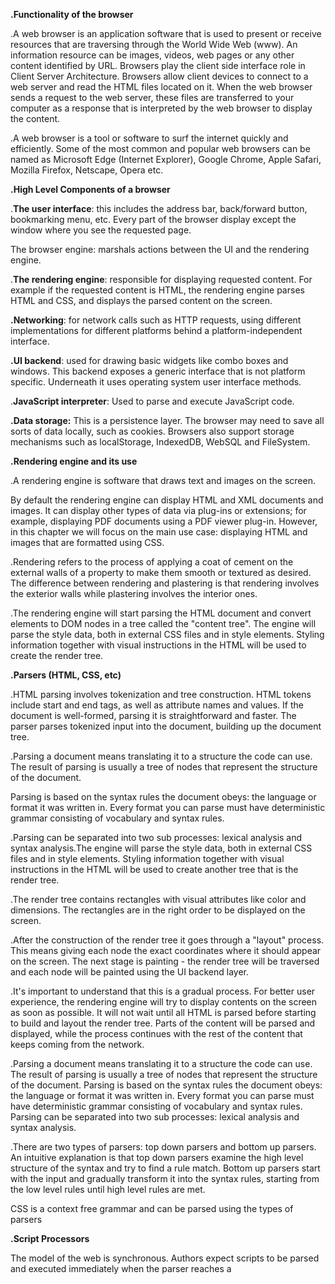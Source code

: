 ﻿**.Functionality of the browser**

.A web browser is an application software that is used to present or receive resources that are traversing through the World Wide Web (www). An information resource can be images, videos, web pages or any other content identified by URL. Browsers play the client side interface role in Client Server Architecture. Browsers allow client devices to connect to a web server and read the HTML files located on it. When the web browser sends a request to the web server, these files are transferred to your computer as a response that is interpreted by the web browser to display the content.

.A web browser is a tool or software to surf the internet quickly and efficiently. Some of the most common and popular web browsers can be named as Microsoft Edge (Internet Explorer), Google Chrome, Apple Safari, Mozilla Firefox, Netscape, Opera etc.


**.High Level Components of a browser**

.**The user interface**: this includes the address bar, back/forward button, bookmarking menu, etc. Every part of the browser display except the window where you see the requested page.

The browser engine: marshals actions between the UI and the rendering engine.

.**The rendering engine**: responsible for displaying requested content. For example if the requested content is HTML, the rendering engine parses HTML and CSS, and displays the parsed content on the screen.

**.Networking**: for network calls such as HTTP requests, using different implementations for different platforms behind a platform-independent interface.

**.UI backend**: used for drawing basic widgets like combo boxes and windows. This backend exposes a generic interface that is not platform specific. Underneath it uses operating system user interface methods.

.**JavaScript interpreter**: Used to parse and execute JavaScript code. 

**.Data storage:** This is a persistence layer. The browser may need to save all sorts of data locally, such as cookies. Browsers also support storage mechanisms such as localStorage, IndexedDB, WebSQL and FileSystem.









**.Rendering engine and its use**

.A rendering engine is software that draws text and images on the screen.

By default the rendering engine can display HTML and XML documents and images. It can display other types of data via plug-ins or extensions; for example, displaying PDF documents using a PDF viewer plug-in. However, in this chapter we will focus on the main use case: displaying HTML and images that are formatted using CSS.

.Rendering refers to the process of applying a coat of cement on the external walls of a property to make them smooth or textured as desired. The difference between rendering and plastering is that rendering involves the exterior walls while plastering involves the interior ones.

.The rendering engine will start parsing the HTML document and convert elements to DOM nodes in a tree called the "content tree". The engine will parse the style data, both in external CSS files and in style elements. Styling information together with visual instructions in the HTML will be used to create the render tree.

**.Parsers (HTML, CSS, etc)**

.HTML parsing involves tokenization and tree construction. HTML tokens include start and end tags, as well as attribute names and values. If the document is well-formed, parsing it is straightforward and faster. The parser parses tokenized input into the document, building up the document tree.

.Parsing a document means translating it to a structure the code can use. The result of parsing is usually a tree of nodes that represent the structure of the document.

Parsing is based on the syntax rules the document obeys: the language or format it was written in. Every format you can parse must have deterministic grammar consisting of vocabulary and syntax rules.

.Parsing can be separated into two sub processes: lexical analysis and syntax analysis.The engine will parse the style data, both in external CSS files and in style elements. Styling information together with visual instructions in the HTML will be used to create another tree that is the render tree.

.The render tree contains rectangles with visual attributes like color and dimensions. The rectangles are in the right order to be displayed on the screen.

.After the construction of the render tree it goes through a "layout" process. This means giving each node the exact coordinates where it should appear on the screen. The next stage is painting - the render tree will be traversed and each node will be painted using the UI backend layer.

.It's important to understand that this is a gradual process. For better user experience, the rendering engine will try to display contents on the screen as soon as possible. It will not wait until all HTML is parsed before starting to build and layout the render tree. Parts of the content will be parsed and displayed, while the process continues with the rest of the content that keeps coming from the network.

.Parsing a document means translating it to a structure the code can use. The result of parsing is usually a tree of nodes that represent the structure of the document. Parsing is based on the syntax rules the document obeys: the language or format it was written in. Every format you can parse must have deterministic grammar consisting of vocabulary and syntax rules. Parsing can be separated into two sub processes: lexical analysis and syntax analysis.

.There are two types of parsers: top down parsers and bottom up parsers. An intuitive explanation is that top down parsers examine the high level structure of the syntax and try to find a rule match. Bottom up parsers start with the input and gradually transform it into the syntax rules, starting from the low level rules until high level rules are met.

CSS is a context free grammar and can be parsed using the types of parsers

**.Script Processors**

The model of the web is synchronous. Authors expect scripts to be parsed and executed immediately when the parser reaches a <script> tag. The parsing of the document halts until the script has been executed. If the script is external then the resource must first be fetched from the network - this is also done synchronously, and parsing halts until the resource is fetched. This was the model for many years and is also specified in HTML4 and 5 specifications. Authors can add the "defer" attribute to a script, in which case it will not halt document parsing and will execute after the document is parsed. HTML5 adds an option to mark the script as asynchronous so it will be parsed and executed by a different thread.

**.Tree construction**

When the parser is created the Document object is created. During the tree construction stage the DOM tree with the Document in its root will be modified and elements will be added to it. Each node emitted by the tokenizer will be processed by the tree constructor. For each token the specification defines which DOM element is relevant to it and will be created for this token. The element is added to the DOM tree, and also the stack of open elements. This stack is used to correct nesting mismatches and unclosed tags. The algorithm is also described as a state machine. The states are called "insertion modes".

The input to the tree construction stage is a sequence of tokens from the tokenization stage. The first mode is the **"initial mode"**. Receiving the "html" token will cause a move to the **"before html"** mode and a reprocessing of the token in that mode. This will cause creation of the HTMLHtmlElement element, which will be appended to the root Document object.

The state will be changed to **"before head"**. The "body" token is then received. An HTMLHeadElement will be created implicitly although we don't have a "head" token and it will be added to the tree.

We now move to the **"in head"** mode and then to **"after head"**. The body token is reprocessed, an HTMLBodyElement is created and inserted and the mode is transferred to **"in body"**.

The character tokens of the "Hello world" string are now received. The first one will cause creation and insertion of a "Text" node and the other characters will be appended to that node.

The receiving of the body end token will cause a transfer to **"after body"** mode. We will now receive the html end tag which will move us to **"after after body"** mode. Receiving the end of file token will end the parsing.

**.Layout and Painting**

**Layout**: When the renderer is created and added to the tree, it does not have a position and size. Calculating these values is called layout or reflow.

HTML uses a flow based layout model, meaning that most of the time it is possible to compute the geometry in a single pass. Elements later "in the flow" typically do not affect the geometry of elements that are earlier "in the flow", so layout can proceed left-to-right, top-to-bottom through the document. There are exceptions: for example, HTML tables may require more than one pass.

The coordinate system is relative to the root frame. Top and left coordinates are used.

Layout is a recursive process. It begins at the root renderer, which corresponds to the <html> element of the HTML document. Layout continues recursively through some or all of the frame hierarchy, computing geometric information for each renderer that requires it.

The position of the root renderer is 0,0 and its dimensions are the viewport - the visible part of the browser window.

All renderers have a "layout" or "reflow" method, each renderer invokes the layout method of its children that need layout.

**Painting:**In the painting stage, the render tree is traversed and the renderer's "paint()" method is called to display content on the screen. Painting uses the UI infrastructure component.







